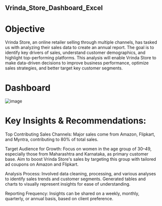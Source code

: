 ## Vrinda_Store_Dashboard_Excel
# Objective
Vrinda Store, an online retailer selling through multiple channels, has tasked us with analyzing their sales data to create an annual report. The goal is to identify key drivers of sales, understand customer demographics, and highlight top-performing platforms. This analysis will enable Vrinda Store to make data-driven decisions to improve business performance, optimize sales strategies, and better target key customer segments.

# Dashboard
![image](https://github.com/user-attachments/assets/475ea913-9d2a-4b1b-8a57-0d16b23f4063)

# Key Insights & Recommendations:
Top Contributing Sales Channels:
Major sales come from Amazon, Flipkart, and Myntra, contributing to 80% of total sales.

Target Audience for Growth:
Focus on women in the age group of 30–49, especially those from Maharashtra and Karnataka, as primary customer base.
Aim to boost Vrinda Store's sales by targeting this group with tailored ad coupons on Amazon and Flipkart.

Analysis Process:
Involved data cleaning, processing, and various analyses to identify sales trends and customer segments.
Generated tables and charts to visually represent insights for ease of understanding.

Reporting Frequency:
Insights can be shared on a weekly, monthly, quarterly, or annual basis, based on client preference.
